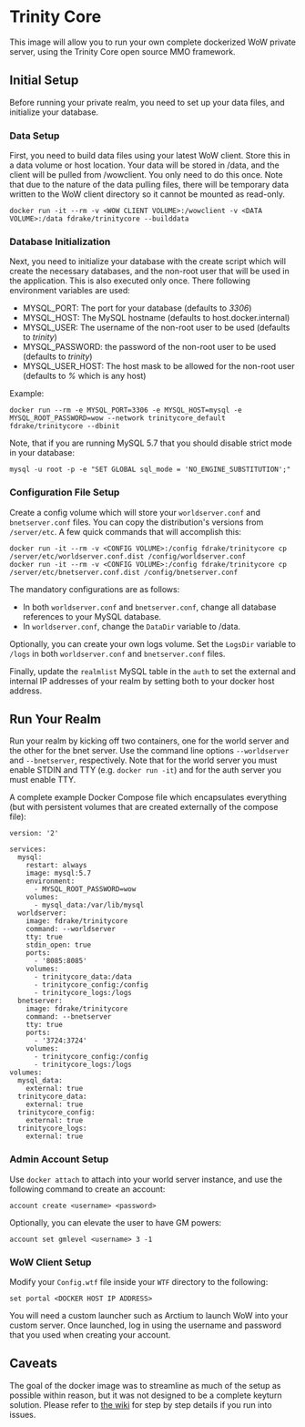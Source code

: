 # Trinity Core
This image will allow you to run your own complete dockerized WoW private server, using the Trinity Core open source MMO framework.

## Initial Setup
Before running your private realm, you need to set up your data files, and initialize your database.

### Data Setup
First, you need to build data files using your latest WoW client.  Store this in a data volume or host location.  Your data will be stored in /data, and the client will be pulled from /wowclient.  You only need to do this once.  Note that due to the nature of the data pulling files, there will be temporary data written to the WoW client directory so it cannot be mounted as read-only.

```
docker run -it --rm -v <WOW CLIENT VOLUME>:/wowclient -v <DATA VOLUME>:/data fdrake/trinitycore --builddata
```

### Database Initialization
Next, you need to initialize your database with the create script which will create the necessary databases, and the non-root user that will be used in the application.  This is also executed only once.  There following environment variables are used:

* MYSQL_PORT: The port for your database (defaults to *3306*)
* MYSQL_HOST: The MySQL hostname (defaults to host.docker.internal)
* MYSQL_USER: The username of the non-root user to be used (defaults to *trinity*)
* MYSQL_PASSWORD: the password of the non-root user to be used (defaults to *trinity*)
* MYSQL\_USER_HOST: The host mask to be allowed for the non-root user (defaults to *%* which is any host)

Example:

```
docker run --rm -e MYSQL_PORT=3306 -e MYSQL_HOST=mysql -e MYSQL_ROOT_PASSWORD=wow --network trinitycore_default fdrake/trinitycore --dbinit
```

Note, that if you are running MySQL 5.7 that you should disable strict mode in your database:
```
mysql -u root -p -e "SET GLOBAL sql_mode = 'NO_ENGINE_SUBSTITUTION';" 
```

### Configuration File Setup

Create a config volume which will store your `worldserver.conf` and `bnetserver.conf` files.  You can copy the distribution's versions from `/server/etc`.  A few quick commands that will accomplish this:

```
docker run -it --rm -v <CONFIG VOLUME>:/config fdrake/trinitycore cp /server/etc/worldserver.conf.dist /config/worldserver.conf
docker run -it --rm -v <CONFIG VOLUME>:/config fdrake/trinitycore cp /server/etc/bnetserver.conf.dist /config/bnetserver.conf
```

The mandatory configurations are as follows:

* In both `worldserver.conf` and `bnetserver.conf`, change all database references to your MySQL database.
* In `worldserver.conf`, change the `DataDir` variable to /data.

Optionally, you can create your own logs volume.  Set the `LogsDir` variable to `/logs` in both `worldserver.conf` and `bnetserver.conf` files.

Finally, update the `realmlist` MySQL table in the `auth` to set the external and internal IP addresses of your realm by setting both to your docker host address.

## Run Your Realm
Run your realm by kicking off two containers, one for the world server and the other for the bnet server.  Use the command line options `--worldserver` and `--bnetserver`, respectively.  Note that for the world server you must enable STDIN and TTY (e.g. `docker run -it`) and for the auth server you must enable TTY.

A complete example Docker Compose file which encapsulates everything (but with persistent volumes that are created externally of the compose file):

```
version: '2'

services:
  mysql:
    restart: always
    image: mysql:5.7
    environment:
      - MYSQL_ROOT_PASSWORD=wow
    volumes:
      - mysql_data:/var/lib/mysql
  worldserver:
    image: fdrake/trinitycore
    command: --worldserver
    tty: true
    stdin_open: true
    ports:
      - '8085:8085'
    volumes:
      - trinitycore_data:/data
      - trinitycore_config:/config
      - trinitycore_logs:/logs 
  bnetserver:
    image: fdrake/trinitycore
    command: --bnetserver
    tty: true
    ports:
      - '3724:3724'
    volumes:
      - trinitycore_config:/config
      - trinitycore_logs:/logs
volumes:
  mysql_data:
    external: true
  trinitycore_data:
    external: true
  trinitycore_config:
    external: true
  trinitycore_logs:
    external: true
```

### Admin Account Setup
Use `docker attach` to attach into your world server instance, and use the following command to create an account:

```
account create <username> <password>
```

Optionally, you can elevate the user to have GM powers:

```
account set gmlevel <username> 3 -1
```

### WoW Client Setup
Modify your `Config.wtf` file inside your `WTF` directory to the following:

```
set portal <DOCKER HOST IP ADDRESS>
```

You will need a custom launcher such as Arctium to launch WoW into your custom server.  Once launched, log in using the username and password that you used when creating your account.

## Caveats
The goal of the docker image was to streamline as much of the setup as possible within reason, but it was not designed to be a complete keyturn solution.  Please refer to [the wiki](https://trinitycore.atlassian.net/wiki/spaces/tc/pages/2130077/Installation+Guide) for step by step details if you run into issues.

